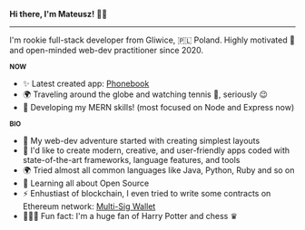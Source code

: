 **Hi there, I'm Mateusz!** 👋🏼

___

I'm rookie full-stack developer from Gliwice, 🇵🇱 Poland. Highly motivated 🚀 and open-minded web-dev practitioner since 2020. 

**<sub> NOW <sub/>**

* ✨  Latest created app: [Phonebook](https://github.com/kchn9/phonebook-app)
* 🌍  Traveling around the globe and watching tennis 🎾, seriously 😉
* 🌱  Developing my MERN skills! (most focused on Node and Express now)

**<sub> BIO <sub/>**

* 💅 My web-dev adventure started with creating simplest layouts
* 🎯 I'd like to create modern, creative, and user-friendly apps coded with state-of-the-art frameworks, language features, and tools
* 🌍 Tried almost all common languages like Java, Python, Ruby and so on
* 🌿 Learning all about Open Source
* ⚡️ Enhustiast of blockchain, I even tried to write some contracts on Ethereum network: [Multi-Sig Wallet](https://github.com/kchn9/multi-sig-wallet)
* 🧙🏼‍♀️ Fun fact: I'm a huge fan of Harry Potter and chess ♛
